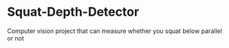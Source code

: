 # Squat-Depth-Detector
Computer vision project that can measure whether you squat below parallel or not
